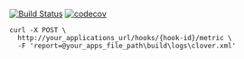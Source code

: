 [![Build Status](https://travis-ci.org/httpoz/coverage.svg)](https://travis-ci.org/httpoz/coverage)
[![codecov](https://codecov.io/gh/httpoz/coverage/branch/master/graph/badge.svg)](https://codecov.io/gh/httpoz/coverage)

```curl
curl -X POST \
  http://your_applications_url/hooks/{hook-id}/metric \
  -F 'report=@your_apps_file_path\build\logs\clover.xml'
```